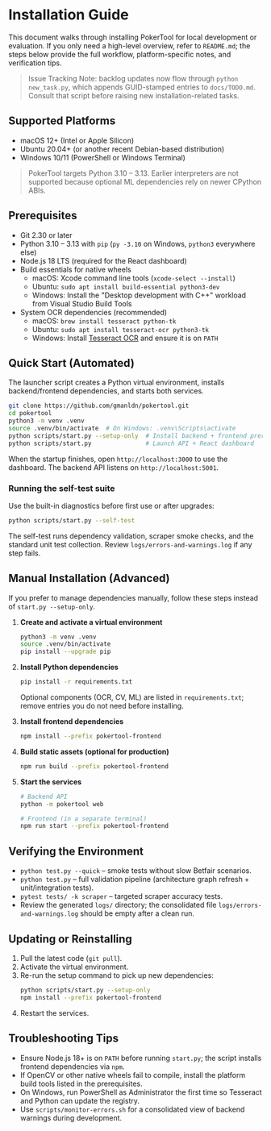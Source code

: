 # Installation Guide

This document walks through installing PokerTool for local development or evaluation. If you only need a high-level overview, refer to `README.md`; the steps below provide the full workflow, platform-specific notes, and verification tips.

> Issue Tracking Note: backlog updates now flow through `python new_task.py`, which appends GUID-stamped entries to `docs/TODO.md`. Consult that script before raising new installation-related tasks.

## Supported Platforms
- macOS 12+ (Intel or Apple Silicon)
- Ubuntu 20.04+ (or another recent Debian-based distribution)
- Windows 10/11 (PowerShell or Windows Terminal)

> PokerTool targets Python 3.10 – 3.13. Earlier interpreters are not supported because optional ML dependencies rely on newer CPython ABIs.

## Prerequisites
- Git 2.30 or later
- Python 3.10 – 3.13 with `pip` (`py -3.10` on Windows, `python3` everywhere else)
- Node.js 18 LTS (required for the React dashboard)
- Build essentials for native wheels  
  - macOS: Xcode command line tools (`xcode-select --install`)  
  - Ubuntu: `sudo apt install build-essential python3-dev`  
  - Windows: Install the "Desktop development with C++" workload from Visual Studio Build Tools
- System OCR dependencies (recommended)  
  - macOS: `brew install tesseract python-tk`  
  - Ubuntu: `sudo apt install tesseract-ocr python3-tk`  
  - Windows: Install [Tesseract OCR](https://github.com/tesseract-ocr/tesseract) and ensure it is on `PATH`

## Quick Start (Automated)
The launcher script creates a Python virtual environment, installs backend/frontend dependencies, and starts both services.

```bash
git clone https://github.com/gmanldn/pokertool.git
cd pokertool
python3 -m venv .venv
source .venv/bin/activate  # On Windows: .venv\Scripts\activate
python scripts/start.py --setup-only  # Install backend + frontend prerequisites
python scripts/start.py               # Launch API + React dashboard
```

When the startup finishes, open `http://localhost:3000` to use the dashboard. The backend API listens on `http://localhost:5001`.

### Running the self-test suite
Use the built-in diagnostics before first use or after upgrades:

```bash
python scripts/start.py --self-test
```

The self-test runs dependency validation, scraper smoke checks, and the standard unit test collection. Review `logs/errors-and-warnings.log` if any step fails.

## Manual Installation (Advanced)
If you prefer to manage dependencies manually, follow these steps instead of `start.py --setup-only`.

1. **Create and activate a virtual environment**
   ```bash
   python3 -m venv .venv
   source .venv/bin/activate
   pip install --upgrade pip
   ```

2. **Install Python dependencies**
   ```bash
   pip install -r requirements.txt
   ```
   Optional components (OCR, CV, ML) are listed in `requirements.txt`; remove entries you do not need before installing.

3. **Install frontend dependencies**
   ```bash
   npm install --prefix pokertool-frontend
   ```

4. **Build static assets (optional for production)**
   ```bash
   npm run build --prefix pokertool-frontend
   ```

5. **Start the services**
   ```bash
   # Backend API
   python -m pokertool web

   # Frontend (in a separate terminal)
   npm run start --prefix pokertool-frontend
   ```

## Verifying the Environment
- `python test.py --quick` – smoke tests without slow Betfair scenarios.
- `python test.py` – full validation pipeline (architecture graph refresh + unit/integration tests).
- `pytest tests/ -k scraper` – targeted scraper accuracy tests.
- Review the generated `logs/` directory; the consolidated file `logs/errors-and-warnings.log` should be empty after a clean run.

## Updating or Reinstalling
1. Pull the latest code (`git pull`).
2. Activate the virtual environment.
3. Re-run the setup command to pick up new dependencies:
   ```bash
   python scripts/start.py --setup-only
   npm install --prefix pokertool-frontend
   ```
4. Restart the services.

## Troubleshooting Tips
- Ensure Node.js 18+ is on `PATH` before running `start.py`; the script installs frontend dependencies via `npm`.
- If OpenCV or other native wheels fail to compile, install the platform build tools listed in the prerequisites.
- On Windows, run PowerShell as Administrator the first time so Tesseract and Python can update the registry.
- Use `scripts/monitor-errors.sh` for a consolidated view of backend warnings during development.
